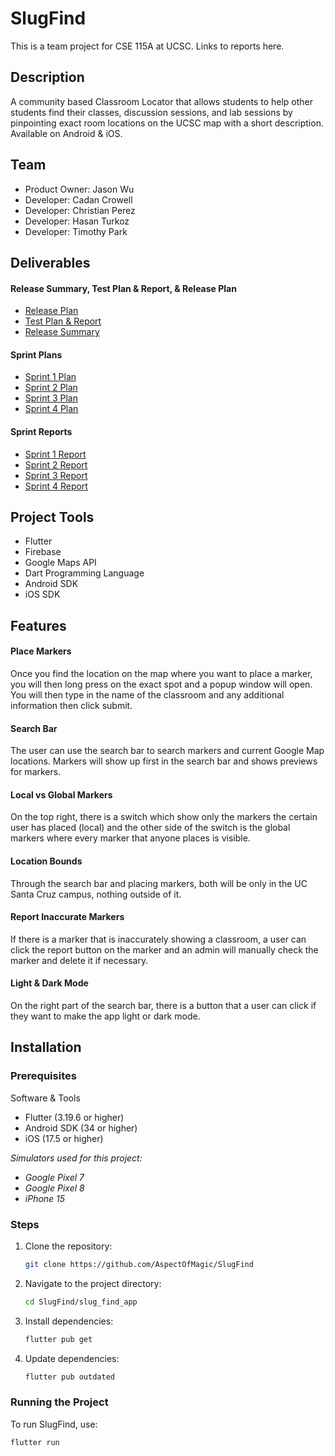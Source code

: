 # SlugFind
This is a team project for CSE 115A at UCSC. Links to reports here.

## Description
A community based Classroom Locator that allows students to help other students find their classes, discussion sessions, and lab sessions by pinpointing exact room locations on the UCSC map with a short description. Available on Android & iOS.

##  Team
- Product Owner: Jason Wu
- Developer: Cadan Crowell
- Developer: Christian Perez
- Developer: Hasan Turkoz
- Developer: Timothy Park

## Deliverables
#### Release Summary, Test Plan & Report, & Release Plan
- [Release Plan](docs/Release-Plan.pdf)
- [Test Plan & Report](docs/Test%20Plan%20and%20Report.pdf)
- [Release Summary](docs/Release-Summary.pdf)

#### Sprint Plans
- [Sprint 1 Plan](docs/Sprint-1-Plan.pdf)
- [Sprint 2 Plan](docs/Sprint-2-Plan.pdf)
- [Sprint 3 Plan](docs/Sprint-3-Plan.pdf)
- [Sprint 4 Plan](docs/Sprint-4-Plan.pdf)

#### Sprint Reports
- [Sprint 1 Report](docs/Sprint-1-Report.pdf)
- [Sprint 2 Report](docs/Sprint-2-Report.pdf)
- [Sprint 3 Report](docs/Sprint-3-Report.pdf)
- [Sprint 4 Report](docs/Sprint-4-Report.pdf)

## Project Tools
- Flutter
- Firebase
- Google Maps API
- Dart Programming Language
- Android SDK
- iOS SDK

## Features
#### Place Markers
Once you find the location on the map where you want to place a marker, you will then long press on the exact spot and a popup window will open. You will then type in the name of the classroom and any additional information then click submit.
#### Search Bar
The user can use the search bar to search markers and current Google Map locations. Markers will show up first in the search bar and shows previews for markers.
#### Local vs Global Markers
On the top right, there is a switch which show only the markers the certain user has placed (local) and the other side of the switch is the global markers where every marker that anyone places is visible.
#### Location Bounds
Through the search bar and placing markers, both will be only in the UC Santa Cruz campus, nothing outside of it.
#### Report Inaccurate Markers
If there is a marker that is inaccurately showing a classroom, a user can click the report button on the marker and an admin will manually check the marker and delete it if necessary.
#### Light & Dark Mode
On the right part of the search bar, there is a button that a user can click if they want to make the app light or dark mode.

## Installation

### Prerequisites
Software & Tools
- Flutter (3.19.6 or higher)
- Android SDK (34 or higher)
- iOS (17.5 or higher)

*Simulators used for this project:* 
- *Google Pixel 7* 
- *Google Pixel 8*
- *iPhone 15*

### Steps
1. Clone the repository:
    ```bash
    git clone https://github.com/AspectOfMagic/SlugFind
    ```
2. Navigate to the project directory:
    ```bash
    cd SlugFind/slug_find_app
    ```
3. Install dependencies:
    ```bash
    flutter pub get
    ```
4. Update dependencies:
    ```bash
    flutter pub outdated
    ```

### Running the Project
To run SlugFind, use:
```bash
flutter run
```